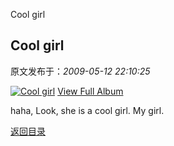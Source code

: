 Cool girl
## Cool girl

 原文发布于：*2009-05-12 22:10:25*

[![Cool&nbsp;<wbr>girl](https&#58;//lpqaaa.bay.livefilestore.com/y1mAwMsXZ4TfpUBgVEQGXfun-sTl1jsE5vvgMdBzcMqV7E6iFR_jzmVNEtg9snWjEy_zZPVcc4FcE4oitPlFmHj7sdsbkRdhj-YYKOOzppoPBWQWcc7AZADaveJPBZaYmGKfJsSlyGIM8G4ltqzzWY5Vg/InlineRepresentation21d76ed9-c2cc-4458-8651-0599c8815a0e[1].jpg)](http&#58;//cid-21498be546db23d6.skydrive.live.com/redir.aspx?page=browse&amp;resid=21498BE546DB23D6!1384&amp;ct=photos)
[
View Full Album](http&#58;//cid-21498be546db23d6.skydrive.live.com/redir.aspx?page=browse&amp;resid=21498BE546DB23D6!1384&amp;ct=photos)

haha, Look, she is a cool girl. My girl.

[返回目录](index.html)
